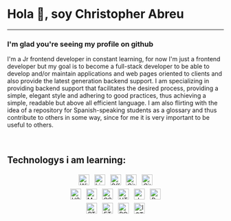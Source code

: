 # Hola :wave:, soy Christopher Abreu
-----------
### I'm glad you're seeing my profile on github 
I'm a Jr frontend developer in constant learning, for now I'm just a frontend developer but my goal is to become a full-stack developer to be able to develop and/or maintain applications and web pages oriented to clients and also provide the latest generation backend support. I am specializing in providing backend support that facilitates the desired process, providing a simple, elegant style and adhering to good practices, thus achieving a simple, readable but above all efficient language. I am also flirting with the idea of ​​a repository for Spanish-speaking students as a glossary and thus contribute to others in some way, since for me it is very important to be useful to others.

<br/>  


## Technologys i am learning: 

<div align="center">

<div>
<img height="25" style="margin: 4px" src="https://img.shields.io/badge/Windows-0078D6?style=for-the-badge&logo=windows&logoColor=white" alt="Windows"/>  
<img height="25" style="margin: 4px" src="https://img.shields.io/badge/Linux-FCC624?style=for-the-badge&logo=linux&logoColor=black" alt="Linux"/>
<img height="25" style="margin: 4px" src="https://img.shields.io/badge/Microsoft_Office-D83B01?style=for-the-badge&logo=microsoft-office&logoColor=white" alt="Office"/>
<img height="25" style="margin: 4px" src="https://img.shields.io/badge/GIT-E44C30?style=for-the-badge&logo=git&logoColor=white" alt="Git"/>
<img height="25" style="margin: 4px" src="https://img.shields.io/badge/GitHub-100000?style=for-the-badge&logo=github&logoColor=white" alt="GitHub"/>
</div>

<div>
<img height="25" style="margin: 4px" src="https://img.shields.io/badge/Visual_Studio-5C2D91?style=for-the-badge&logo=visual%20studio&logoColor=white" alt="VS Code"/>
<img height="25" style="margin: 4px" src="https://img.shields.io/badge/Markdown-000000?style=for-the-badge&logo=markdown&logoColor=white" alt="Markdown"/>
<img height="25" style="margin: 4px" src="https://img.shields.io/badge/CSS3-1572B6?style=for-the-badge&logo=css3&logoColor=white" alt="CSS3"/>  
<img height="25" style="margin: 4px" src="https://img.shields.io/badge/HTML5-E34F26?style=for-the-badge&logo=html5&logoColor=white" alt="HTML"/>
<img height="25" style="margin: 4px" src="https://img.shields.io/badge/JavaScript-F7DF1E?style=for-the-badge&logo=javascript&logoColor=black" alt="JavaScript"/>
<img height="25" style="margin: 4px" src="https://img.shields.io/badge/Python-14354C?style=for-the-badge&logo=python&logoColor=white" alt="Python"/>
</div>

<div align="center">
<img height="25" style="margin: 4px" src="https://img.shields.io/badge/Bitcoin-000000?style=for-the-badge&logo=bitcoin&logoColor=white" alt="BTC"/>
<img height="25" style="margin: 4px" src="https://img.shields.io/badge/Ethereum-3C3C3D?style=for-the-badge&logo=Ethereum&logoColor=white" alt="ETH"/>
<img height="25" style="margin: 4px" src="https://img.shields.io/badge/polkadot-E6007A?style=for-the-badge&logo=polkadot&logoColor=000" alt="POT"/>
<img height="25" style="margin: 4px" src="https://img.shields.io/badge/iota-131F37?style=for-the-badge&logo=iota&logoColor=white" alt="IOTA"/>
</div>

</div>

<br/>  

